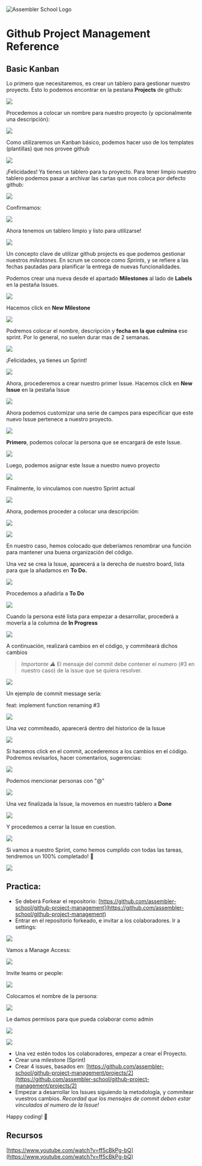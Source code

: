 ![Assembler School Logo](https://assets.website-files.com/5d7ac47d34aefe1ecf290ce6/5d7ac68da9740c393a589ee7_logo_org_1.png)



# Github Project Management Reference

## Basic Kanban

Lo primero que necesitaremos, es crear un tablero para gestionar nuestro proyecto. Esto lo podemos encontrar en la pestana **Projects** de github:

![](./assets/asset.png)

Procedemos a colocar un nombre para nuestro proyecto (y opcionalmente una descripción):

![](./assets/asset1.png)

Como utilizaremos un Kanban básico, podemos hacer uso de los templates (plantillas) que nos provee github

![](./assets/asset2.png)

¡Felicidades! Ya tienes un tablero para tu proyecto. Para tener limpio nuestro tablero podemos pasar a archivar las cartas que nos coloca por defecto github:

![](./assets/asset3.png)

Confirmamos:

![](./assets/asset4.png)

Ahora tenemos un tablero limpio y listo para utilizarse!

![](./assets/asset5.png)

Un concepto clave de utilizar github projects es que podemos gestionar nuestros _milestones_. En scrum se conoce como _Sprints_, y se refiere a las fechas pautadas para planificar la entrega de nuevas funcionalidades.

Podemos crear una nueva desde el apartado **Milestones** al lado de **Labels** en la pestaña Issues.

![](./assets/asset6.png)

Hacemos click en **New Milestone**

![](./assets/asset7.png)

Podremos colocar el nombre, descripción y **fecha en la que culmina** ese sprint. Por lo general, no suelen durar mas de 2 semanas.

![](./assets/asset8.png)

¡Felicidades, ya tienes un Sprint!

![](./assets/asset9.png)

Ahora, procederemos a crear nuestro primer Issue. Hacemos click en **New Issue** en la pestaña Issue

![](./assets/asset10.png)

Ahora podemos customizar una serie de campos para especificar que este nuevo Issue pertenece a nuestro proyecto.

![](./assets/asset11.png)

**Primero**, podemos colocar la persona que se encargará de este Issue.

![](./assets/asset12.png)

Luego, podemos asignar este Issue a nuestro nuevo proyecto

![](./assets/asset13.png)

Finalmente, lo vinculamos con nuestro Sprint actual

![](./assets/asset14.png)

Ahora, podemos proceder a colocar una descripción:

![](./assets/asset15.png)

![](./assets/asset16.png)

En nuestro caso, hemos colocado que deberíamos renombrar una función para mantener una buena organización del código.

Una vez se crea la Issue, aparecerá a la derecha de nuestro board, lista para que la añadamos en **To Do.**

![](./assets/asset17.png)

Procedemos a añadirla a **To Do**

![](./assets/asset18.png)

Cuando la persona esté lista para empezar a desarrollar, procederá a moverla a la columna de **In Progress**

![](./assets/asset19.png)

A continuación, realizará cambios en el código, y commiteará dichos cambios

> _Importante ⚠_
> El mensaje del commit debe contener el numero (#3 en nuestro caso) de la issue que se quiera resolver.

![](./assets/asset20.png)

Un ejemplo de commit message sería:

feat: implement function renaming #3

![](./assets/asset21.png)

Una vez commiteado, aparecerá dentro del historico de la Issue

![](./assets/asset22.png)

Si hacemos click en el commit, accederemos a los cambios en el código. Podremos revisarlos, hacer comentarios, sugerencias:

![](./assets/asset23.png)

Podemos mencionar personas con "@"

![](./assets/asset24.png)

Una vez finalizada la Issue, la movemos en nuestro tablero a **Done**

![](./assets/asset25.png)

Y procedemos a cerrar la Issue en cuestion.

![](./assets/asset26.png)

Si vamos a nuestro Sprint, como hemos cumplido con todas las tareas, tendremos un 100% completado! 🙌

![](./assets/asset27.png)

## Practica:

- Se deberá Forkear el repositorio: [https://github.com/assembler-school/github-project-management](https://github.com/assembler-school/github-project-management)
- Entrar en el repositorio forkeado, e invitar a los colaboradores. Ir a settings:

![](./assets/asset28.png)

Vamos a Manage Access:

![](./assets/asset29.png)

Invite teams or people:

![](./assets/asset30.png)

Colocamos el nombre de la persona:

![](./assets/asset31.png)

Le damos permisos para que pueda colaborar como admin

![](./assets/asset32.png)

![](./assets/asset33.png)

- Una vez estén todos los colaboradores, empezar a crear el Proyecto.
- Crear una milestone (Sprint)
- Crear 4 issues, basados en: [https://github.com/assembler-school/github-project-management/projects/2](https://github.com/assembler-school/github-project-management/projects/2)
- Empezar a desarrollar los Issues siguiendo la metodología, y commitear vuestros cambios. _Recordad que los mensajes de commit deben estar vinculados al numero de la Issue!_

Happy coding! 🧡

## Recursos

[https://www.youtube.com/watch?v=ff5cBkPg-bQ](https://www.youtube.com/watch?v=ff5cBkPg-bQ)
